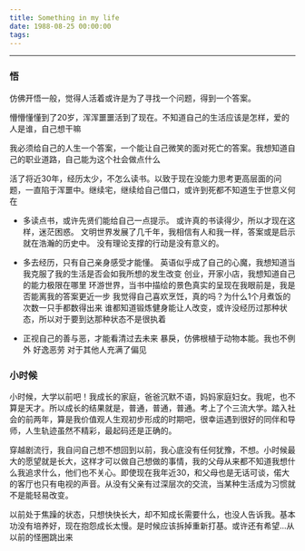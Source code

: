 ```yaml
---
title: Something in my life
date: 1988-08-25 00:00:00
tags:
---
```


<!-- toc -->

---

### 悟
仿佛开悟一般，觉得人活着或许是为了寻找一个问题，得到一个答案。

懵懵懂懂到了20岁，浑浑噩噩活到了现在。不知道自己的生活应该是怎样，爱的人是谁，自己想干嘛

我必须给自己的人生一个答案，一个能让自己微笑的面对死亡的答案。我想知道自己的职业道路，自己能为这个社会做点什么

活了将近30年，经历太少，不怎么读书。以致于现在没能力思考更高层面的问题，一直陷于浑噩中。继续宅，继续给自己借口，或许到死都不知道生于世意义何在

* 多读点书，或许先贤们能给自己一点提示。
或许真的书读得少，所以才现在这样，迷茫困惑。
文明世界发展了几千年，我相信有人和我一样，答案或是启示就在浩瀚的历史中。
没有理论支撑的行动是没有意义的。

* 多去经历，只有自己亲身感受才能懂。
英语似乎成了自己的心魔，我想知道当我克服了我的生活是否会如我所想的发生改变
创业，开家小店，我想知道自己的能力极限在哪里
环游世界，当书中描绘的景色真实的呈现在我眼前是，我是否能离我的答案更近一步
我觉得自己喜欢烹饪，真的吗？为什么1个月煮饭的次数一只手都数得出来
谁都知道锻炼健身能让人改变，或许没经历过那种状态，所以对于要到达那种状态不是很执着

* 正视自己的善与恶，才能看清过去未来
暴戾，仿佛根植于动物本能。我也不例外
好逸恶劳
对于其他人充满了偏见


### 小时候
小时候，大学以前吧！我成长的家庭，爸爸沉默不语，妈妈家庭妇女。我呢，也不算是天才。所以成长的结果就是，普通，普通，普通。考上了个三流大学。踏入社会的前两年，算是我价值观人生观初步形成的时期吧，很幸运遇到很好的同伴和导师，人生轨迹虽然不精彩，最起码还是正确的。

穿越剧流行，我自问自己想不想回到以前，我心底没有任何犹豫，不想。小时候最大的愿望就是长大，这样才可以做自己想做的事情，我的父母从来都不知道我想什么我追求什么，他们也不关心。即使现在我年近30，和父母也是无话可谈，偌大的客厅也只有电视的声音。从没有父亲有过深层次的交流，当某种生活成为习惯就不是能轻易改变。

以前处于焦躁的状态，只想快快长大，却不知成长需要什么，也没人告诉我。基本功没有培养好，现在抱怨成长太慢。是时候应该拆掉重新打基。或许还有希望...从以前的怪圈跳出来


